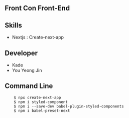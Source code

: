 ## Front Con Front-End

## Skills
<ul>
    <li>Nextjs : Create-next-app</li>
</ul>

## Developer
<ul>
    <li>Kade</li>
    <li>You Yeong Jin</li>
</ul>


## Command Line

```
    $ npx create-next-app
    $ npm i styled-component
    $ npm i --save-dev babel-plugin-styled-components
    $ npm i babel-preset-next
```
